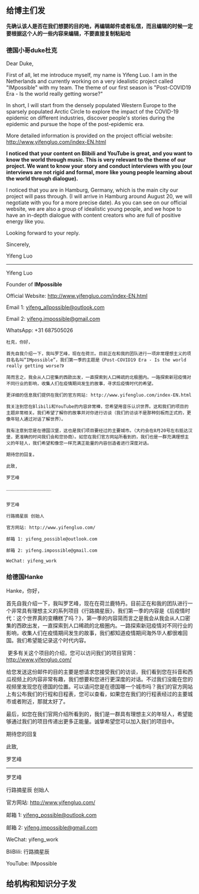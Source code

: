 ## 给博主们发

**先确认该人是否在我们想要的目的地，再编辑邮件或者私信，而且编辑的时候一定要根据这个人的一些内容来编辑，不要直接复制粘贴哈**



### 德国小哥duke杜克

Dear Duke,

First of all, let me introduce myself, my name is Yifeng Luo. I am in the Netherlands and currently working on a very idealistic project called "IMpossible" with my team. The theme of our first season is "Post-COVID19 Era - Is the world really getting worse?" 

In short, I will start from the densely populated Western Europe to the sparsely populated Arctic Circle to explore the impact of the COVID-19 epidemic on different industries, discover people's stories during the epidemic and pursue the hope of the post-epidemic era.

More detailed information is provided on the project official website: http://www.yifengluo.com/index-EN.html

**I noticed that your content on Blibili and YouTube is great, and you want to know the world through music. This is very relevant to the theme of our project. We want to know your story and conduct interviews with you (our interviews are not rigid and formal, more like young people learning about the world through dialogue).**

I noticed that you are in Hamburg, Germany, which is the main city our project will pass through. (I will arrive in Hamburg around August 20, we will negotiate with you for a more precise date). As you can see on our official website, we are also a group of idealistic young people, and we hope to have an in-depth dialogue with content creators who are full of positive energy like you.

Looking forward to your reply.



Sincerely,

Yifeng Luo

_________________



Yifeng Luo

Founder of **IMpossible** 

Official Website: http://www.yifengluo.com/index-EN.html

Email 1: [yifeng_allpossible@outlook.com](mailto:yifeng_allpossible@outlook.com)

Email 2: [yifeng.impossible@gmail.com](mailto:yifeng.impossible@gmail.com)

WhatsApp: +31 687505026



```
杜克，你好，

首先自我介绍一下，我叫罗艺峰，现在在荷兰。目前正在和我的团队进行一项非常理想主义的项目名名叫“IMpossible”，我们第一季的主题是《Post-COVID19 Era - Is the world really getting worse?》

简而言之，我会从人口密集的西欧出发，一直探索到人口稀疏的北极圈内。一路探索新冠疫情对不同行业的影响，收集人们在疫情期间发生的故事，寻求后疫情时代的希望。

更详细的信息我们提供在我们的官方网站: http://www.yifengluo.com/index-EN.html

我关注到您在Blibili和YouTube的内容非常棒，您希望用音乐认识世界。这和我们的项目的主题非常相关。我们希望了解你的故事并对你进行访谈（我们的访谈不是那种刻板而正式的，更像年轻人通过对话了解世界）。

我有注意到您是在德国汉堡，这也是我们项目要经过的主要城市。（大约会在8月20号左右抵达汉堡，更准确的时间我们会和您协商）。如您在我们官方网站所看到的，我们也是一群充满理想主义的年轻人，我们希望和像您一样充满正能量的内容创造者进行深度对话。

期待您的回复。

此致,

罗艺峰

_________________


罗艺峰

行路摘星辰 创始人

官方网站: http://www.yifengluo.com/

邮箱 1: yifeng_possible@outlook.com

邮箱 2: yifeng.impossible@gmail.com

WeChat: yifeng_work
```



### 给德国Hanke

Hanke，你好，

​		首先自我介绍一下，我叫罗艺峰，现在在荷兰鹿特丹。目前正在和我的团队进行一个非常具有理想主义的系列项目《行路摘星辰》，我们第一季的内容是《后疫情时代：这个世界真的变糟糕了吗？》，第一季的内容简而言之是我会从我会从人口密集的西欧出发，一直探索到人口稀疏的北极圈内。一路探索新冠疫情对不同行业的影响，收集人们在疫情期间发生的故事，我们都知道疫情期间海外华人都很难回国。我们希望能记录这个时代内容。

​		更多有关这个项目的介绍，您可以访问我们的项目官网： http://www.yifengluo.com/

​		给您发送这份邮件的目的主要是想请求您接受我们的访谈，我们看到您在抖音和西瓜视频上的内容非常有趣，我们想要和您进行更深度的对话。不过我们没能在您的视频里发现您在德国的位置。可以请问您是在德国哪一个城市吗？我们的官方网站上有公布我们的行程和日程表，您可以查看，如果您在我们的行程表经过的主要城市或者附近，那就太好了。

​		最后，如您在我们官网介绍所看到的，我们是一群具有理想主义的年轻人，希望能够通过我们的项目传递出更多正能量。诚挚希望您可以加入我们的项目中。

期待您的回复

此致,

罗艺峰

_________________


罗艺峰

行路摘星辰 创始人

官方网站: http://www.yifengluo.com/

邮箱 1: yifeng_possible@outlook.com

邮箱 2: yifeng.impossible@gmail.com

WeChat: yifeng_work

BliBlili: 行路摘星辰

YouTube: IMpossible











## 给机构和知识分子发


